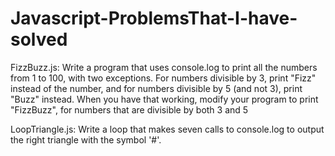 # Javascript-ProblemsThat-I-have-solved
FizzBuzz.js: Write a program that uses console.log to print all the numbers from 1 to 100, with two exceptions. For numbers divisible by 3, 
 print "Fizz" instead of the number, and for numbers divisible by 5 (and not 3), print "Buzz" instead. When you have that working, modify 
 your program to print "FizzBuzz", for numbers that are divisible by both 3 and 5
 
LoopTriangle.js:  Write a loop that makes seven calls to console.log to output the right triangle with the symbol '#'. 


